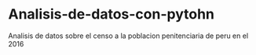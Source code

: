 # Analisis-de-datos-con-pytohn
Analisis de datos sobre el censo a la poblacion penitenciaria de peru en el 2016
